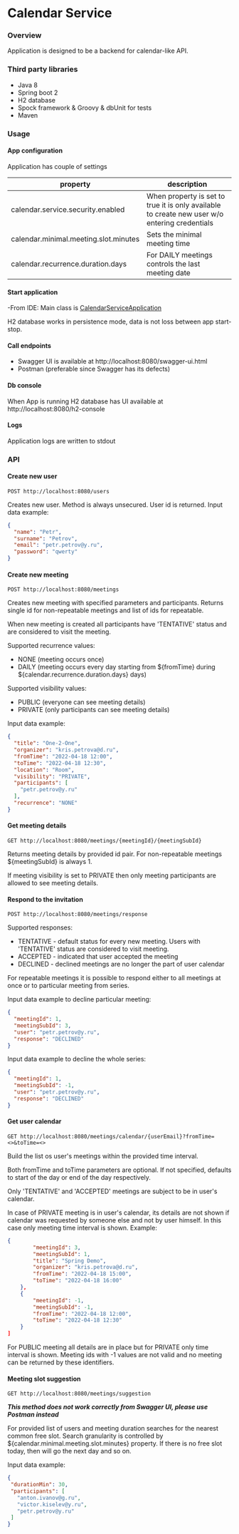 # Calendar Service

### Overview
Application is designed to be a backend for calendar-like API.

### Third party libraries
- Java 8
- Spring boot 2
- H2 database
- Spock framework & Groovy & dbUnit for tests
- Maven

### Usage

#### App configuration
Application has couple of settings

|property|description|
|----|----|
|calendar.service.security.enabled| When property is set to true it is only available to create new user w/o entering credentials|
|calendar.minimal.meeting.slot.minutes | Sets the minimal meeting time |
|calendar.recurrence.duration.days| For DAILY meetings controls the last meeting date| 

#### Start application
-From IDE:
Main class is [CalendarServiceApplication](src/main/java/calendar/app/CalendarServiceApplication.java)

H2 database works in persistence mode, data is not loss between app start-stop. 

#### Call endpoints
- Swagger UI is available at http://localhost:8080/swagger-ui.html
- Postman (preferable since Swagger has its defects)

#### Db console
When App is running H2 database has UI available at http://localhost:8080/h2-console

#### Logs
Application logs are written to stdout


### API

#### Create new user
```
POST http://localhost:8080/users
```

Creates new user. Method is always unsecured. User id is returned.
Input data example:
```json
{
  "name": "Petr",
  "surname": "Petrov",
  "email": "petr.petrov@y.ru",
  "password": "qwerty"
}
```

#### Create new meeting
```
POST http://localhost:8080/meetings
```

Creates new meeting with specified parameters and participants. 
Returns single id for non-repeatable meetings and list of ids for repeatable.

When new meeting is created all participants have 'TENTATIVE' status and are considered to visit the meeting.

Supported recurrence values: 
- NONE (meeting occurs once)
- DAILY (meeting occurs every day starting from ${fromTime} during ${calendar.recurrence.duration.days} days)

Supported visibility values:
- PUBLIC (everyone can see meeting details)
- PRIVATE (only participants can see meeting details)
 
Input data example:
```json
{
  "title": "One-2-One",
  "organizer": "kris.petrova@d.ru",
  "fromTime": "2022-04-18 12:00",
  "toTime": "2022-04-18 12:30",
  "location": "Room",
  "visibility": "PRIVATE",
  "participants": [
    "petr.petrov@y.ru"
  ],
  "recurrence": "NONE"
}
```

#### Get meeting details
```
GET http://localhost:8080/meetings/{meetingId}/{meetingSubId}
```

Returns meeting details by provided id pair. For non-repeatable meetings ${meetingSubId} is always 1.

If meeting visibility is set to PRIVATE then only meeting participants are allowed to see meeting details.

#### Respond to the invitation
```
POST http://localhost:8080/meetings/response
```
Supported responses:
- TENTATIVE - default status for every new meeting. Users with 'TENTATIVE' status are considered to visit meeting.
- ACCEPTED - indicated that user accepted the meeting
- DECLINED - declined meetings are no longer the part of user calendar

For repeatable meetings it is possible to respond either to all meetings at once or to particular meeting from series.

Input data example to decline particular meeting:
```json
{
  "meetingId": 1,
  "meetingSubId": 3,
  "user": "petr.petrov@y.ru",
  "response": "DECLINED"
}
```

Input data example to decline the whole series:
```json
{
  "meetingId": 1,
  "meetingSubId": -1,
  "user": "petr.petrov@y.ru",
  "response": "DECLINED"
}
``` 

#### Get user calendar
```
GET http://localhost:8080/meetings/calendar/{userEmail}?fromTime=<>&toTime=<>
```
Build the list os user's meetings within the provided time interval. 

Both fromTime and toTime parameters are optional. If not specified, 
defaults to start of the day or end of the day respectively. 

Only 'TENTATIVE' and 'ACCEPTED' meetings are subject to be in user's calendar.

In case of PRIVATE meeting is in user's calendar, its details are not shown if calendar was requested by someone else 
and not by user himself. In this case only meeting time interval is shown. Example:
```json
{
        "meetingId": 3,
        "meetingSubId": 1,
        "title": "Spring Demo",
        "organizer": "kris.petrova@d.ru",
        "fromTime": "2022-04-18 15:00",
        "toTime": "2022-04-18 16:00"
    },
    {
        "meetingId": -1,
        "meetingSubId": -1,
        "fromTime": "2022-04-18 12:00",
        "toTime": "2022-04-18 12:30"
    }
]
```
For PUBLIC meeting all details are in place but for PRIVATE only time interval is shown. Meeting ids with -1 values 
are not valid and no meeting can be returned by these identifiers.

#### Meeting slot suggestion
```
GET http://localhost:8080/meetings/suggestion
```
***This method does not work correctly from Swagger UI, please use Postman instead***

For provided list of users and meeting duration searches for the nearest common free slot. 
Search granularity is controlled by ${calendar.minimal.meeting.slot.minutes} property.
If there is no free slot today, then will go the next day and so on.

 Input data example:
 ```json
{
  "durationMin": 30,
  "participants": [
    "anton.ivanov@g.ru",
    "victor.kiselev@y.ru",
    "petr.petrov@y.ru"
  ]
}
 ``` 